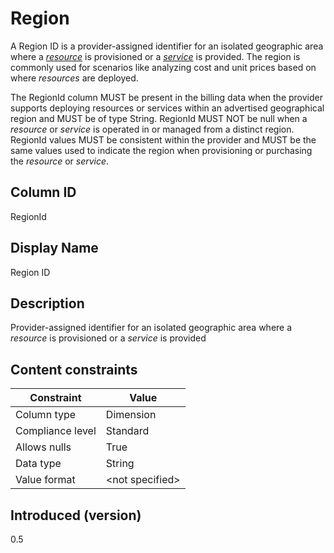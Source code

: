# Region

A Region ID is a provider-assigned identifier for an isolated geographic area where a [*resource*](#glossary:resource) is provisioned or a [*service*](#glossary:service) is provided. The region is commonly used for scenarios like analyzing cost and unit prices based on where *resources* are deployed.

The RegionId column MUST be present in the billing data when the provider supports deploying resources or services within an advertised geographical region and MUST be of type String. RegionId MUST NOT be null when a *resource* or *service* is operated in or managed from a distinct region. RegionId values MUST be consistent within the provider and MUST be the same values used to indicate the region when provisioning or purchasing the *resource* or *service*.

## Column ID

RegionId

## Display Name

Region ID

## Description

Provider-assigned identifier for an isolated geographic area where a *resource* is provisioned or a *service* is provided

## Content constraints

| Constraint      | Value           |
|-----------------|-----------------|
| Column type     | Dimension       |
| Compliance level| Standard        |
| Allows nulls    | True            |
| Data type       | String          |
| Value format    | \<not specified> |

## Introduced (version)

0.5
